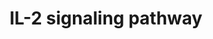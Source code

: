 ---
annotations:
- id: PW:0000907
  parent: signaling pathway
  type: Pathway Ontology
  value: interleukin-2 signaling pathway
- id: PW:0000512
  parent: signaling pathway
  type: Pathway Ontology
  value: Interleukin mediated signaling pathway
authors:
- MaintBot
- Christine Chichester
- Mkutmon
- Egonw
- Eweitz
description: IL-2 is a multifunctional cytokine with pleiotropic effects on several
  cells of the immune system. IL-2 was originally discovered as a T cell growth factor,
  but it was also found to have actions related to B cell proliferation, and cytolytic
  activity of natural killer cells. IL-2 also activates lymphokine activated killer
  cells. In contrast to its proliferative effects, IL-2 also has potent activity in
  a process known as activation-induced cell death. More recently, IL-2 was shown
  to promote tolerance through its effects on regulatory T cell development. IL-2
  clinically has anti-cancer effects as well as utility in supporting T cell numbers
  in HIV/AIDS. There are three classes of IL-2 receptors, binding IL-2 with low, intermediate,
  or high-affinity. The low affinity receptor (IL-2Rα alone) is not functional; signaling
  by IL-2 involves either the high affinity hetero-trimeric receptor containing IL-2Rα,
  IL-2Rβ and the common cytokine receptor gamma chain (originally named IL-2Rγ and
  now generally denoted as γc) or the intermediate affinity heterodimeric receptor
  composed of IL-2Rβ and γc. IL-2 stimulation induces the activation of the Janus
  family tyrosine kinases JAK1 and JAK3, which associate with IL-2Rβ and γc, respectively.
  These kinases in turn phosphorylate IL-2Rβ and induce tyrosine phosphorylation of
  STATs (signal transducers and activators of transcription) and various other downstream
  targets. The downstream signaling pathways activated by IL-2 also involves mitogen-activated
  protein kinase and phosphoinositide 3-kinase signaling modules, leading to both
  mitogenic and anti-apoptotic signals. Please access this pathway at [http://www.netpath.org/netslim/IL_2_pathway.html
  NetSlim] database. NetPath is a collaborative project between PandeyLab at Johns
  Hopkins University (http://pandeylab.igm.jhmi.edu) and the Institute of Bioinformatics
  (http://www.ibioinformatics.org). If you use this pathway, please cite the NetPath
  website until the pathway is published.
last-edited: 2021-05-21
organisms:
- Bos taurus
redirect_from:
- /index.php/Pathway:WP973
- /instance/WP973
revision: null
schema-jsonld:
- '@context': https://schema.org/
  '@id': https://wikipathways.github.io/pathways/WP973.html
  '@type': Dataset
  creator:
    '@type': Organization
    name: WikiPathways
  description: IL-2 is a multifunctional cytokine with pleiotropic effects on several
    cells of the immune system. IL-2 was originally discovered as a T cell growth
    factor, but it was also found to have actions related to B cell proliferation,
    and cytolytic activity of natural killer cells. IL-2 also activates lymphokine
    activated killer cells. In contrast to its proliferative effects, IL-2 also has
    potent activity in a process known as activation-induced cell death. More recently,
    IL-2 was shown to promote tolerance through its effects on regulatory T cell development.
    IL-2 clinically has anti-cancer effects as well as utility in supporting T cell
    numbers in HIV/AIDS. There are three classes of IL-2 receptors, binding IL-2 with
    low, intermediate, or high-affinity. The low affinity receptor (IL-2Rα alone)
    is not functional; signaling by IL-2 involves either the high affinity hetero-trimeric
    receptor containing IL-2Rα, IL-2Rβ and the common cytokine receptor gamma chain
    (originally named IL-2Rγ and now generally denoted as γc) or the intermediate
    affinity heterodimeric receptor composed of IL-2Rβ and γc. IL-2 stimulation induces
    the activation of the Janus family tyrosine kinases JAK1 and JAK3, which associate
    with IL-2Rβ and γc, respectively. These kinases in turn phosphorylate IL-2Rβ and
    induce tyrosine phosphorylation of STATs (signal transducers and activators of
    transcription) and various other downstream targets. The downstream signaling
    pathways activated by IL-2 also involves mitogen-activated protein kinase and
    phosphoinositide 3-kinase signaling modules, leading to both mitogenic and anti-apoptotic
    signals. Please access this pathway at [http://www.netpath.org/netslim/IL_2_pathway.html
    NetSlim] database. NetPath is a collaborative project between PandeyLab at Johns
    Hopkins University (http://pandeylab.igm.jhmi.edu) and the Institute of Bioinformatics
    (http://www.ibioinformatics.org). If you use this pathway, please cite the NetPath
    website until the pathway is published.
  keywords:
  - AKT1
  - BCL2
  - CBL
  - CCND2
  - CISH
  - CRKL
  - FOS
  - FOXO3
  - FYN
  - GAB2
  - GRB2
  - HRAS
  - IL2
  - IL2RA
  - IL2RB
  - IL2RG
  - JAK1
  - JAK3
  - JUN
  - LCK
  - MAP2K1
  - MAP2K2
  - MAPK1
  - MAPK3
  - MAPT
  - MYC
  - NMI
  - PIK3R1
  - PTK2B
  - PTPN11
  - RAF1
  - RPS6
  - RPS6KB1
  - RPS6KB2
  - SHC1
  - SOCS3
  - SOS1
  - STAT1
  - STAT3
  - STAT5A
  - STAT5B
  - SYK
  license: CC0
  name: IL-2 signaling pathway
seo: CreativeWork
title: IL-2 signaling pathway
wpid: WP973
---